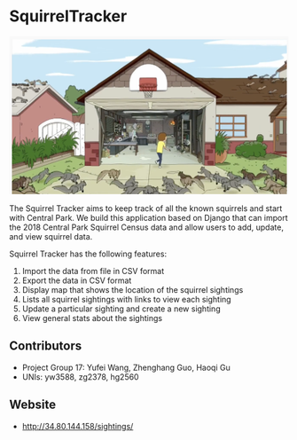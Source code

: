 # SquirrelTracker
![image](https://github.com/yufei-wang/SquirrelTracker/blob/master/rickandmorty%20w:%20Squirrels.png)

The Squirrel Tracker aims to keep track of all the known squirrels and start with Central Park. 
We build this application based on Django that can import the 2018 Central Park Squirrel Census data and allow users to add, update, and view squirrel data.

Squirrel Tracker has the following features:
1. Import the data from file in CSV format 
2. Export the data in CSV format
3. Display map that shows the location of the squirrel sightings
4. Lists all squirrel sightings with links to view each sighting
5. Update a particular sighting and create a new sighting
6. View general stats about the sightings


Contributors
-------------------
- Project Group 17: Yufei Wang, Zhenghang Guo, Haoqi Gu
- UNIs: yw3588, zg2378, hg2560

Website
-------------------
- http://34.80.144.158/sightings/

